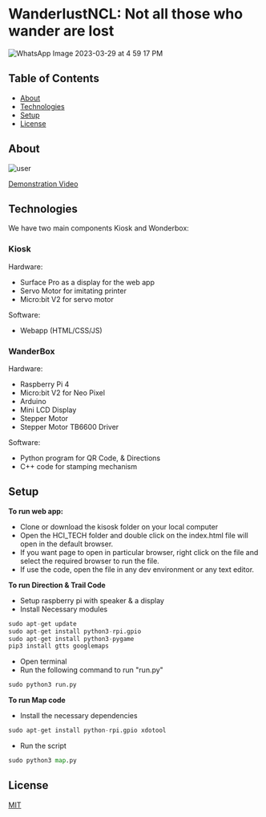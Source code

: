 # WanderlustNCL: Not all those who wander are lost
![WhatsApp Image 2023-03-29 at 4 59 17 PM](https://user-images.githubusercontent.com/75878788/228602856-99d7282c-331a-4257-8de6-ccb3a4b8612e.jpeg)

## Table of Contents
* [About](#about)
* [Technologies](#technologies)
* [Setup](#setup)
* [License](#license)

## About
![user](https://user-images.githubusercontent.com/75878788/228607731-e02f22ee-6369-4a51-9496-c82464a7cbb1.gif)

[Demonstration Video](https://vimeo.com/811339250)

## Technologies
We have two main components Kiosk and Wonderbox:

### Kiosk
Hardware:
- Surface Pro as a display for the web app
- Servo Motor for imitating printer
- Micro:bit V2 for servo motor

Software:
- Webapp (HTML/CSS/JS)

### WanderBox
Hardware:
- Raspberry Pi 4
- Micro:bit V2 for Neo Pixel
- Arduino
- Mini LCD Display
- Stepper Motor
- Stepper Motor TB6600 Driver

Software:
- Python program for QR Code, & Directions
- C++ code for stamping mechanism

## Setup
**To run web app:**

- Clone or download the kisosk folder on your local computer
- Open the HCI_TECH folder and double click on the index.html file will open in the default browser. 
- If you want page to open in particular browser, right click on the file and select the required browser to run the file.
- If use the code, open the file in any dev environment or any text editor.

**To run Direction & Trail Code**

- Setup raspberry pi with speaker & a display
- Install Necessary modules

```python
sudo apt-get update
sudo apt-get install python3-rpi.gpio
sudo apt-get install python3-pygame
pip3 install gtts googlemaps
```
- Open terminal
- Run the following command to run "run.py"

```python
sudo python3 run.py
```

**To run Map code**
- Install the necessary dependencies

```python
sudo apt-get install python-rpi.gpio xdotool
```
- Run the script

```python
sudo python3 map.py
```

## License
[MIT](https://choosealicense.com/licenses/mit/)
